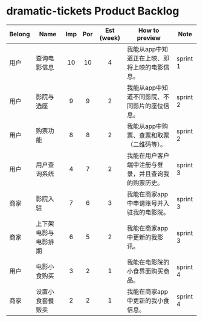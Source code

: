 # dramatic-tickets Product Backlog

|Belong| Name | Imp | Por | Est (week) | How to preview | Note |
|---|------|:---:|:---:|:----------:|----------------|------|
|用户|查询电影信息|10|10|4|我能从app中知道正在上映、即将上映的电影信息。|sprint 1|
|用户|影院与选座|9|9|2|我能从app中知道不同影院、不同影片的座位信息。|sprint 2|
|用户|购票功能|8|8|2|我能从app中购票、查票和取票（二维码等）。|sprint 2|
|用户|用户查询系统|4|7|2|我能在用户客户端中注册与登录，并且查询我的购票历史。|sprint 3|
|商家|影院入驻|7|6|3|我能在商家app中申请账号并入驻我的电影院。|sprint 3|
|商家|上下架电影与电影排期|6|5|2|我能在商家app中更新的我影讯。|sprint 3|
|用户|电影小食购买|3|2|1|我能在电影院的小食界面购买商品。|sprint 4|
|商家|设置小食套餐贩卖|2|2|1|我能在商家app中更新的我小食信息。|sprint 4|
